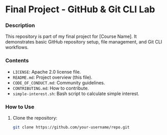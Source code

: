 # Final Project - GitHub & Git CLI Lab  

### **Description**  
This repository is part of my final project for [Course Name]. It demonstrates basic GitHub repository setup, file management, and Git CLI workflows.  

### **Contents**  
- `LICENSE`: Apache 2.0 license file.  
- `README.md`: Project overview (this file).  
- `CODE_OF_CONDUCT.md`: Community guidelines.  
- `CONTRIBUTING.md`: How to contribute.  
- `simple-interest.sh`: Bash script to calculate simple interest.  

### **How to Use**  
1. Clone the repository:  
   ```bash
   git clone https://github.com/your-username/repo.git
